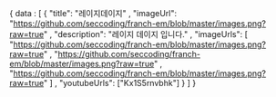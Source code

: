 {
  data : [
    {
      "title": "레이지데이지"
      , "imageUrl": "https://github.com/seccoding/franch-em/blob/master/images.png?raw=true"
      , "description": "레이지 데이지 입니다."
      , "imageUrls": [
                      "https://github.com/seccoding/franch-em/blob/master/images.png?raw=true"
                      , "https://github.com/seccoding/franch-em/blob/master/images.png?raw=true"
                      , "https://github.com/seccoding/franch-em/blob/master/images.png?raw=true"
                     ]
      , "youtubeUrls": ["Kx1S5rnvbhk"]
    }
  ]
}
